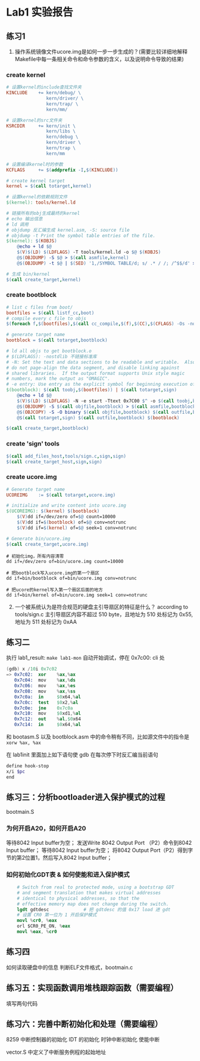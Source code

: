 # Lab1 实验报告

## 练习1

1. 操作系统镜像文件ucore.img是如何一步一步生成的？(需要比较详细地解释Makefile中每一条相关命令和命令参数的含义，以及说明命令导致的结果)

### create kernel

```makefile
# 设置kernel的include查找文件夹
KINCLUDE	+= kern/debug/ \
			   kern/driver/ \
			   kern/trap/ \
			   kern/mm/

# 设置kernel的src文件夹
KSRCDIR		+= kern/init \
			   kern/libs \
			   kern/debug \
			   kern/driver \
			   kern/trap \
			   kern/mm

# 设置编译kernel时的参数
KCFLAGS		+= $(addprefix -I,$(KINCLUDE))

# create kernel target
kernel = $(call totarget,kernel)

# 设置kernel的依赖规则文件
$(kernel): tools/kernel.ld

# 链接所有的obj生成最终的kernel
# echo 输出信息
# ld 调用
# objdump 反汇编生成 kernel.asm, -S: source file
# objdump -t Print the symbol table entries of the file.
$(kernel): $(KOBJS)
	@echo + ld $@
	$(V)$(LD) $(LDFLAGS) -T tools/kernel.ld -o $@ $(KOBJS)
	@$(OBJDUMP) -S $@ > $(call asmfile,kernel)
	@$(OBJDUMP) -t $@ | $(SED) '1,/SYMBOL TABLE/d; s/ .* / /; /^$$/d' > $(call symfile,kernel)

# 生成 bin/kernel
$(call create_target,kernel)

```

### create bootblock

```makefile
# list c files from boot/
bootfiles = $(call listf_cc,boot)
# compile every c file to objs
$(foreach f,$(bootfiles),$(call cc_compile,$(f),$(CC),$(CFLAGS) -Os -nostdinc))

# generate target name
bootblock = $(call totarget,bootblock)

# ld all objs to get bootblock.o
# $(LDFLAGS): -nostdlib 不链接标准库
# -N: Set the text and data sections to be readable and writable.  Also,
# do not page-align the data segment, and disable linking against
# shared libraries.  If the output format supports Unix style magic
# numbers, mark the output as "OMAGIC".
# -e entry: Use entry as the explicit symbol for beginning execution of your program, rather than the default entry point.
$(bootblock): $(call toobj,$(bootfiles)) | $(call totarget,sign)
	@echo + ld $@
	$(V)$(LD) $(LDFLAGS) -N -e start -Ttext 0x7C00 $^ -o $(call toobj,bootblock)
	@$(OBJDUMP) -S $(call objfile,bootblock) > $(call asmfile,bootblock)
	@$(OBJCOPY) -S -O binary $(call objfile,bootblock) $(call outfile,bootblock)
	@$(call totarget,sign) $(call outfile,bootblock) $(bootblock)

$(call create_target,bootblock)
```

### create 'sign' tools

```makefile
$(call add_files_host,tools/sign.c,sign,sign)
$(call create_target_host,sign,sign)
```

### create ucore.img

```makefile
# Generate target name
UCOREIMG	:= $(call totarget,ucore.img)

# initialize and write content into ucore.img
$(UCOREIMG): $(kernel) $(bootblock)
	$(V)dd if=/dev/zero of=$@ count=10000
	$(V)dd if=$(bootblock) of=$@ conv=notrunc
	$(V)dd if=$(kernel) of=$@ seek=1 conv=notrunc

# Generate bin/ucore.img
$(call create_target,ucore.img)
```

```shell
# 初始化img，所有内容清零
dd if=/dev/zero of=bin/ucore.img count=10000

# 把bootblock写入ucore.img的第一个扇区
dd if=bin/bootblock of=bin/ucore.img conv=notrunc

# 把ucore的kernel写入第一个扇区后面的地方
dd if=bin/kernel of=bin/ucore.img seek=1 conv=notrunc
```

2. 一个被系统认为是符合规范的硬盘主引导扇区的特征是什么？
	according to tools/sign.c
	主引导扇区内容不超过 510 byte，且地址为 510 处标记为 0x55,地址为 511 处标记为 0xAA

## 练习二

执行 lab1_result: `make lab1-mon`
自动开始调试，停在 0x7c00: cli 处

```S
(gdb) x /10i 0x7c02
=> 0x7c02:	xor    %ax,%ax
   0x7c04:	mov    %ax,%ds
   0x7c06:	mov    %ax,%es
   0x7c08:	mov    %ax,%ss
   0x7c0a:	in     $0x64,%al
   0x7c0c:	test   $0x2,%al
   0x7c0e:	jne    0x7c0a
   0x7c10:	mov    $0xd1,%al
   0x7c12:	out    %al,$0x64
   0x7c14:	in     $0x64,%al
```

和 bootasm.S 以及 bootblock.asm 中的命令稍有不同，比如源文件中的指令是 `xorw %ax, %ax`

在 lab1init 里面加上如下语句使 gdb 在每次停下时反汇编当前语句

```sh
define hook-stop
x/i $pc
end
```

## 练习三：分析bootloader进入保护模式的过程

bootmain.S

### 为何开启A20，如何开启A20

等待8042 Input buffer为空；
发送Write 8042 Output Port （P2）命令到8042 Input buffer；
等待8042 Input buffer为空；
将8042 Output Port（P2）得到字节的第2位置1，然后写入8042 Input buffer；

### 如何初始化GDT表 & 如何使能和进入保护模式

```S
    # Switch from real to protected mode, using a bootstrap GDT
    # and segment translation that makes virtual addresses
    # identical to physical addresses, so that the
    # effective memory map does not change during the switch.
    lgdt gdtdesc             # 把 gdtdesc 的值 0x17 load 进 gdt
    # 设置 CR0 第一位为 1 开启保护模式
    movl %cr0, %eax
    orl $CR0_PE_ON, %eax
    movl %eax, %cr0
```


## 练习四

如何读取硬盘中的信息
判断ELF文件格式，bootmain.c

## 练习五：实现函数调用堆栈跟踪函数（需要编程）

填写两句代码

## 练习六：完善中断初始化和处理（需要编程）

8259 中断控制器的初始化
IDT 的初始化
时钟中断初始化
使能中断

vector.S 中定义了中断服务例程的起始地址